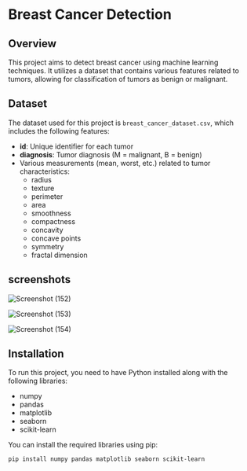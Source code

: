 # Breast Cancer Detection

## Overview

This project aims to detect breast cancer using machine learning techniques. It utilizes a dataset that contains various features related to tumors, allowing for classification of tumors as benign or malignant.

## Dataset

The dataset used for this project is `breast_cancer_dataset.csv`, which includes the following features:

- **id**: Unique identifier for each tumor
- **diagnosis**: Tumor diagnosis (M = malignant, B = benign)
- Various measurements (mean, worst, etc.) related to tumor characteristics:
  - radius
  - texture
  - perimeter
  - area
  - smoothness
  - compactness
  - concavity
  - concave points
  - symmetry
  - fractal dimension


## screenshots

![Screenshot (152)](https://github.com/user-attachments/assets/59e123d4-bb28-40e4-a51e-8a96c26ba064)

![Screenshot (153)](https://github.com/user-attachments/assets/5e22b6d1-9785-46f1-b4a7-e300f41180c8)

![Screenshot (154)](https://github.com/user-attachments/assets/32bac707-3c64-4840-933e-9399805b1c63)

## Installation

To run this project, you need to have Python installed along with the following libraries:

- numpy
- pandas
- matplotlib
- seaborn
- scikit-learn

You can install the required libraries using pip:

```bash
pip install numpy pandas matplotlib seaborn scikit-learn

